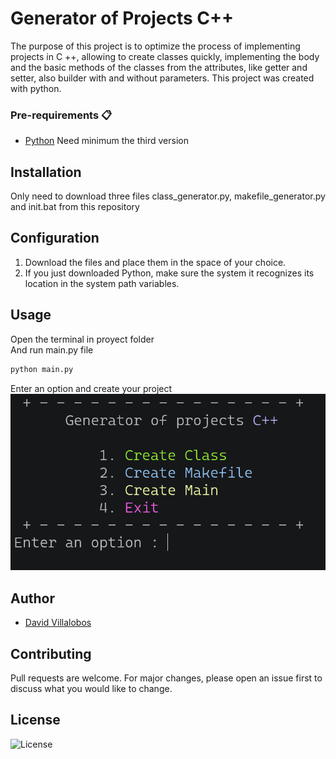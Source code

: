 # Generator of Projects C++ 

The purpose of this project is to optimize the process of implementing projects in C ++, 
allowing to create classes quickly, implementing the body and the basic methods of the classes 
from the attributes, like getter and setter, also builder with and without parameters. 
This project was created with python.

### Pre-requirements 📋

* 	[Python](https://www.python.org/) Need minimum the third version

## Installation

Only need to download three files class_generator.py, makefile_generator.py and init.bat from this repository
## Configuration

1. 	Download the files and place them in the space of your choice.  
2. 	If you just downloaded Python, make sure the system
	it recognizes its location in the system path variables. 

## Usage  

Open the terminal in proyect folder  
And run main.py file  
~~~cmd
python main.py
~~~

Enter an option and create your project  
![Menu](res/menu.png)   

## Author

 * [David Villalobos](https://github.com/DavidVillalobos)

## Contributing

Pull requests are welcome. For major changes, please open an issue first to discuss what you would like to change.

## License

![License](https://img.shields.io/bower/l/bootstrap)
